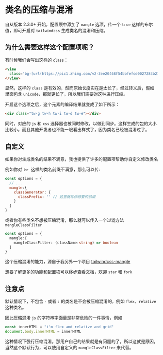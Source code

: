 # 类名的压缩与混淆

自从版本 2.3.0+ 开始，配置项中添加了 `mangle` 选项，传一个 `true` 这样的布尔值，即可开启对 `tailwindcss` 生成类名的混淆和压缩。

## 为什么需要这样这个配置项呢？

有时候我们会写出这样的 `class`：

```html
<view
  class="bg-[url(https://pic1.zhimg.com/v2-3ee20468f54bbfefcd0027283b21aaa8_720w.jpg)] bg-[length:100%_100%] bg-no-repeat w-screen h-[41.54vw]">
</view>
```

显然，这样的 `class` 是有效的，然而原始长度实在是太长了，经过转义后，假如里面包含 `unicode`，那就更长了，所以我们需要对这种进行压缩。

开启这个选项之后，这个元素的编译结果就变成了如下所示：

```html
<div class="tw-g tw-h tw-i tw-d tw-e"></div>
```

同时，对应的 `js` 和 `css` 选择器也被同时修改，以做到同步。这样生成的包的大小比较小，而且其他开发者也不能一眼看出样式了，因为类名已经被混淆过了。

## 自定义

如果你对生成类名的结果不满意，我也提供了许多的配置项帮助你自定义修改类名

例如你对 `tw-` 这样的类名前缀不满意，那么可以传:

```js
const options = {
  // ...
  mangle:{
    classGenerator: {
      classPrefix: '' // 这里就写你想要的前缀
    }
  }
}
```

或者你有些类名不想被压缩混淆，那么就可以传入一个过滤方法 `mangleClassFilter`

```ts
const options = {
  mangle:{
    mangleClassFilter: (className:string) => boolean
  }
}
```

这个压缩混淆的能力，源自于我另外一个项目 [tailwindcss-mangle](https://github.com/sonofmagic/tailwindcss-mangle)

想要了解更多的功能和配置项可以移步查看文档，欢迎 `star` 和 `fork`

## 注意点

默认情况下，不包含 `-` 或者 `:` 的类名是不会被压缩混淆的，例如 `flex`、`relative` 这种类名。

因此压缩混淆 `js` 的字符串字面量是非常危险的一件事情，例如

```js
const innerHTML = "i'm flex and relative and grid"
document.body.innerHTML = innerHTML
```

这种情况下强行压缩混淆，那用户自己的结果就是有问题的了，所以这就是原因，当然这个默认行为，可以使用自定义的 `mangleClassFilter` 来代替。
